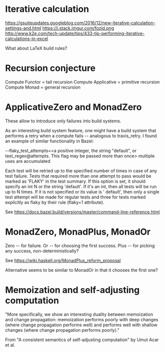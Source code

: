 # Iterative calculation

https://gsuiteupdates.googleblog.com/2016/12/new-iterative-calculation-settings-and.html
https://i.stack.imgur.com/fozjd.png
http://www.k2e.com/tech-update/tips/433-tip-performing-iterative-calculations-in-excel

What about LaTeX build rules?

# Recursion conjecture

Compute Functor = tail recursion
Compute Applicative = primitive recursion
Compute Monad = general recursion

# ApplicativeZero and MonadZero

These allow to introduce only failures into build systems.

As an interesting build system feature, one might have a build system that
performs a retry when a compute fails -- analogous to travis_retry. I found
an example of similar functionality in Bazel:

--flaky_test_attempts=<a positive integer, the string "default", or test_regex@attempts. This flag may be passed more than once> multiple uses are accumulated

Each test will be retried up to the specified number of times in case of any test failure. Tests that required more than one attempt to pass would be marked as 'FLAKY' in the test summary. If this option is set, it should specify an int N or the string 'default'. If it's an int, then all tests will be run up to N times. If it is not specified or its value is ' default', then only a single test attempt will be made for regular tests and three for tests marked explicitly as flaky by their rule (flaky=1 attribute).

See https://docs.bazel.build/versions/master/command-line-reference.html

# MonadZero, MonadPlus, MonadOr

Zero -- for failure.
Or -- for choosing the first success.
Plus -- for picking any success, non-deterministically?

See https://wiki.haskell.org/MonadPlus_reform_proposal

Alternative seems to be similar to MonadOr in that it chooses the first one?

# Memoization and self-adjusting computation

"More specifically, we show an interesting duality between memoization and
change propagation: memoization performs poorly with deep changes (where
change propagation performs well) and performs well with shallow changes
(where change propagation performs poorly)."

From "A consistent semantics of self-adjusting computation" by Umut Acar et al.

